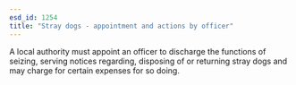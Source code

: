 ```yaml
---
esd_id: 1254
title: "Stray dogs - appointment and actions by officer"
---
```


A local authority must appoint an officer to discharge the functions of seizing, serving notices regarding, disposing of or returning stray dogs and may charge for certain expenses for so doing.

